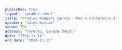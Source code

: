 ```yaml
---
published: true
layout: "speaker-event"
title: "Promise Keepers Canada - Men's Conference 3"
speaker: "caleb-bislow"
venue: TBD
address: "Toronto, Canada (West)"
date: "2014-11-14"
end_date: "2014-11-15"
---
```



